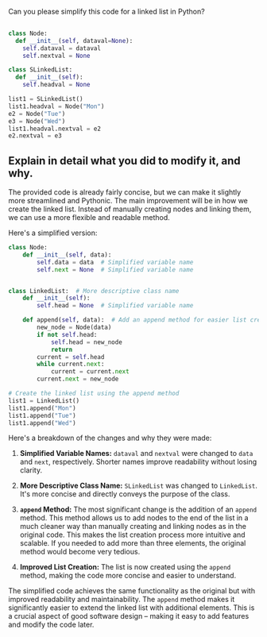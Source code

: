 
Can you please simplify this code for a linked list in Python?
```python
    
class Node:
  def __init__(self, dataval=None):
    self.dataval = dataval
    self.nextval = None

class SLinkedList:
  def __init__(self):
    self.headval = None

list1 = SLinkedList()
list1.headval = Node("Mon")
e2 = Node("Tue")
e3 = Node("Wed")
list1.headval.nextval = e2
e2.nextval = e3


```
Explain in detail what you did to modify it, and why.
---------------
    
The provided code is already fairly concise, but we can make it slightly more streamlined and Pythonic.  The main improvement will be in how we create the linked list.  Instead of manually creating nodes and linking them, we can use a more flexible and readable method.

Here's a simplified version:

```python
class Node:
    def __init__(self, data):
        self.data = data  # Simplified variable name
        self.next = None  # Simplified variable name


class LinkedList:  # More descriptive class name
    def __init__(self):
        self.head = None  # Simplified variable name

    def append(self, data):  # Add an append method for easier list creation
        new_node = Node(data)
        if not self.head:
            self.head = new_node
            return
        current = self.head
        while current.next:
            current = current.next
        current.next = new_node

# Create the linked list using the append method
list1 = LinkedList()
list1.append("Mon")
list1.append("Tue")
list1.append("Wed")

```

Here's a breakdown of the changes and why they were made:

1. **Simplified Variable Names:**  `dataval` and `nextval` were changed to `data` and `next`, respectively.  Shorter names improve readability without losing clarity.

2. **More Descriptive Class Name:** `SLinkedList` was changed to `LinkedList`.  It's more concise and directly conveys the purpose of the class.

3. **`append` Method:** The most significant change is the addition of an `append` method. This method allows us to add nodes to the end of the list in a much cleaner way than manually creating and linking nodes as in the original code.  This makes the list creation process more intuitive and scalable.  If you needed to add more than three elements, the original method would become very tedious.

4. **Improved List Creation:** The list is now created using the `append` method, making the code more concise and easier to understand.


The simplified code achieves the same functionality as the original but with improved readability and maintainability.  The `append` method makes it significantly easier to extend the linked list with additional elements.  This is a crucial aspect of good software design – making it easy to add features and modify the code later.

